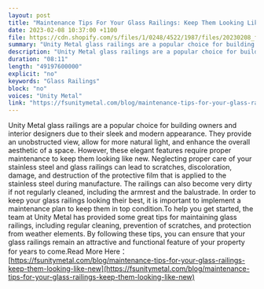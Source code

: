 ```yaml
---
layout: post
title: "Maintenance Tips For Your Glass Railings: Keep Them Looking Like New"
date: 2023-02-08 10:37:00 +1100
file: https://cdn.shopify.com/s/files/1/0248/4522/1987/files/20230208_fsum_1.mp3?v=1675858030
summary: "Unity Metal glass railings are a popular choice for building owners and interior designers due to their sleek and modern appearance. They provide an unobstructed view, allow for more natural light, and enhance the overall aesthetic of a space. However, these elegant features require proper maintenance to keep them looking like new. Neglecting proper care of your stainless steel and glass railings can lead to scratches, discoloration, damage, and destruction of the protective film that is applied to the stainless steel during manufacture. The railings can also become very dirty if not regularly cleaned, including the armrest and the balustrade. In order to keep your glass railings looking their best, it is important to implement a maintenance plan to keep them in top condition.To help you get started, the team at Unity Metal has provided some great tips for maintaining glass railings, including regular cleaning, prevention of scratches, and protection from weather elements. By following these tips, you can ensure that your glass railings remain an attractive and functional feature of your property for years to come."
description: "Unity Metal glass railings are a popular choice for building owners and interior designers due to their sleek and modern appearance. They provide an unobstructed view, allow for more natural light, and enhance the overall aesthetic of a space. However, these elegant features require proper maintenance to keep them looking like new. Neglecting proper care of your stainless steel and glass railings can lead to scratches, discoloration, damage, and destruction of the protective film that is applied to the stainless steel during manufacture. The railings can also become very dirty if not regularly cleaned, including the armrest and the balustrade. In order to keep your glass railings looking their best, it is important to implement a maintenance plan to keep them in top condition.To help you get started, the team at Unity Metal has provided some great tips for maintaining glass railings, including regular cleaning, prevention of scratches, and protection from weather elements. By following these tips, you can ensure that your glass railings remain an attractive and functional feature of your property for years to come. Read More Here:<a href='https://fsunitymetal.com/blog/maintenance-tips-for-your-glass-railings-keep-them-looking-like-new'>https://fsunitymetal.com/blog/maintenance-tips-for-your-glass-railings-keep-them-looking-like-new</a>"
duration: "08:11"
length: "49197600000"
explicit: "no"
keywords: "Glass Railings"
block: "no"
voices: "Unity Metal"
link: "https://fsunitymetal.com/blog/maintenance-tips-for-your-glass-railings-keep-them-looking-like-new"
---
```


Unity Metal glass railings are a popular choice for building owners and interior designers due to their sleek and modern appearance. They provide an unobstructed view, allow for more natural light, and enhance the overall aesthetic of a space. However, these elegant features require proper maintenance to keep them looking like new. Neglecting proper care of your stainless steel and glass railings can lead to scratches, discoloration, damage, and destruction of the protective film that is applied to the stainless steel during manufacture. The railings can also become very dirty if not regularly cleaned, including the armrest and the balustrade. In order to keep your glass railings looking their best, it is important to implement a maintenance plan to keep them in top condition.To help you get started, the team at Unity Metal has provided some great tips for maintaining glass railings, including regular cleaning, prevention of scratches, and protection from weather elements. By following these tips, you can ensure that your glass railings remain an attractive and functional feature of your property for years to come.Read More Here：[https://fsunitymetal.com/blog/maintenance-tips-for-your-glass-railings-keep-them-looking-like-new](https://fsunitymetal.com/blog/maintenance-tips-for-your-glass-railings-keep-them-looking-like-new)
